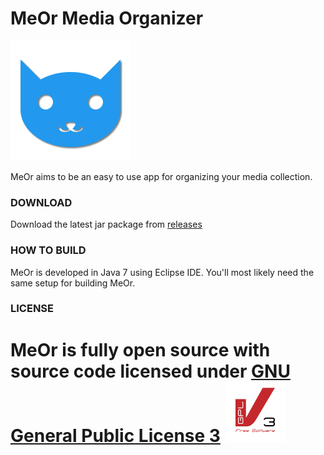 MeOr Media Organizer
====================
![MeOr logo][logo]

MeOr aims to be an easy to use app for organizing your media collection.

### DOWNLOAD
Download the latest jar package from [releases][download]

### HOW TO BUILD
MeOr is developed in Java 7 using Eclipse IDE. You'll most likely need the same setup for building MeOr.

### LICENSE
MeOr is fully open source with source code licensed under [GNU General Public License 3][GPL]
![GPLv3 logo][GPL-logo]
=======


[logo]: src/resources/meor-logo.png  "MeOr logo"
[GPL]: https://www.gnu.org/licenses/gpl-3.0.en.html  "More info on GNU GPL"
[GPL-logo]: src/resources/gplv3.png "GPLv3 logo"
[download]: https://github.com/HEXcube/MeOr/releases "MeOr releases"
